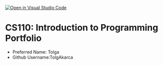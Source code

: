 [![Open in Visual Studio Code](https://classroom.github.com/assets/open-in-vscode-718a45dd9cf7e7f842a935f5ebbe5719a5e09af4491e668f4dbf3b35d5cca122.svg)](https://classroom.github.com/online_ide?assignment_repo_id=11674526&assignment_repo_type=AssignmentRepo)
# CS110: Introduction to Programming Portfolio

- Preferred Name: Tolga
- Github Username:TolgAkarca
